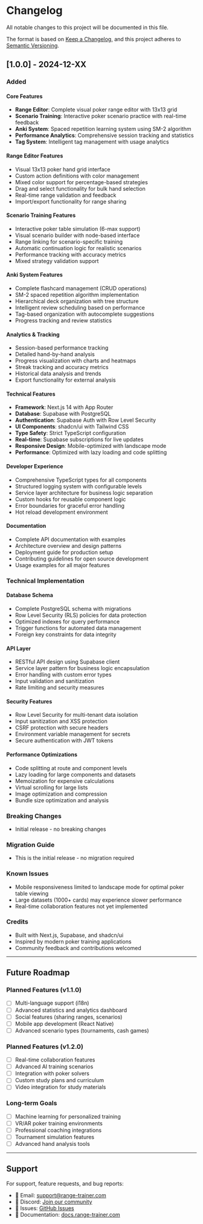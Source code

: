# Changelog

All notable changes to this project will be documented in this file.

The format is based on [Keep a Changelog](https://keepachangelog.com/en/1.0.0/),
and this project adheres to [Semantic Versioning](https://semver.org/spec/v2.0.0.html).

## [1.0.0] - 2024-12-XX

### Added

#### Core Features
- **Range Editor**: Complete visual poker range editor with 13x13 grid
- **Scenario Training**: Interactive poker scenario practice with real-time feedback
- **Anki System**: Spaced repetition learning system using SM-2 algorithm
- **Performance Analytics**: Comprehensive session tracking and statistics
- **Tag System**: Intelligent tag management with usage analytics

#### Range Editor Features
- Visual 13x13 poker hand grid interface
- Custom action definitions with color management
- Mixed color support for percentage-based strategies
- Drag and select functionality for bulk hand selection
- Real-time range validation and feedback
- Import/export functionality for range sharing

#### Scenario Training Features
- Interactive poker table simulation (6-max support)
- Visual scenario builder with node-based interface
- Range linking for scenario-specific training
- Automatic continuation logic for realistic scenarios
- Performance tracking with accuracy metrics
- Mixed strategy validation support

#### Anki System Features
- Complete flashcard management (CRUD operations)
- SM-2 spaced repetition algorithm implementation
- Hierarchical deck organization with tree structure
- Intelligent review scheduling based on performance
- Tag-based organization with autocomplete suggestions
- Progress tracking and review statistics

#### Analytics & Tracking
- Session-based performance tracking
- Detailed hand-by-hand analysis
- Progress visualization with charts and heatmaps
- Streak tracking and accuracy metrics
- Historical data analysis and trends
- Export functionality for external analysis

#### Technical Features
- **Framework**: Next.js 14 with App Router
- **Database**: Supabase with PostgreSQL
- **Authentication**: Supabase Auth with Row Level Security
- **UI Components**: shadcn/ui with Tailwind CSS
- **Type Safety**: Strict TypeScript configuration
- **Real-time**: Supabase subscriptions for live updates
- **Responsive Design**: Mobile-optimized with landscape mode
- **Performance**: Optimized with lazy loading and code splitting

#### Developer Experience
- Comprehensive TypeScript types for all components
- Structured logging system with configurable levels
- Service layer architecture for business logic separation
- Custom hooks for reusable component logic
- Error boundaries for graceful error handling
- Hot reload development environment

#### Documentation
- Complete API documentation with examples
- Architecture overview and design patterns
- Deployment guide for production setup
- Contributing guidelines for open source development
- Usage examples for all major features

### Technical Implementation

#### Database Schema
- Complete PostgreSQL schema with migrations
- Row Level Security (RLS) policies for data protection
- Optimized indexes for query performance
- Trigger functions for automated data management
- Foreign key constraints for data integrity

#### API Layer
- RESTful API design using Supabase client
- Service layer pattern for business logic encapsulation
- Error handling with custom error types
- Input validation and sanitization
- Rate limiting and security measures

#### Security Features
- Row Level Security for multi-tenant data isolation
- Input sanitization and XSS protection
- CSRF protection with secure headers
- Environment variable management for secrets
- Secure authentication with JWT tokens

#### Performance Optimizations
- Code splitting at route and component levels
- Lazy loading for large components and datasets
- Memoization for expensive calculations
- Virtual scrolling for large lists
- Image optimization and compression
- Bundle size optimization and analysis

### Breaking Changes
- Initial release - no breaking changes

### Migration Guide
- This is the initial release - no migration required

### Known Issues
- Mobile responsiveness limited to landscape mode for optimal poker table viewing
- Large datasets (1000+ cards) may experience slower performance
- Real-time collaboration features not yet implemented

### Credits
- Built with Next.js, Supabase, and shadcn/ui
- Inspired by modern poker training applications
- Community feedback and contributions welcomed

---

## Future Roadmap

### Planned Features (v1.1.0)
- [ ] Multi-language support (i18n)
- [ ] Advanced statistics and analytics dashboard
- [ ] Social features (sharing ranges, scenarios)
- [ ] Mobile app development (React Native)
- [ ] Advanced scenario types (tournaments, cash games)

### Planned Features (v1.2.0)
- [ ] Real-time collaboration features
- [ ] Advanced AI training scenarios
- [ ] Integration with poker solvers
- [ ] Custom study plans and curriculum
- [ ] Video integration for study materials

### Long-term Goals
- [ ] Machine learning for personalized training
- [ ] VR/AR poker training environments
- [ ] Professional coaching integrations
- [ ] Tournament simulation features
- [ ] Advanced hand analysis tools

---

## Support

For support, feature requests, and bug reports:
- 📧 Email: support@range-trainer.com
- 💬 Discord: [Join our community](https://discord.gg/range-trainer)
- 🐛 Issues: [GitHub Issues](https://github.com/your-username/range-trainer/issues)
- 📖 Documentation: [docs.range-trainer.com](https://docs.range-trainer.com)